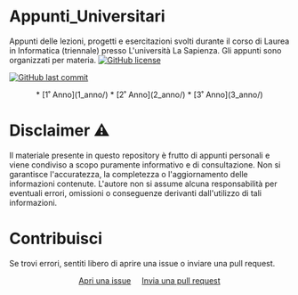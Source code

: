 # Appunti_Universitari
Appunti delle lezioni, progetti e esercitazioni svolti durante il corso di Laurea in Informatica (triennale) presso L'università La Sapienza. Gli appunti sono organizzati per materia. 
[![GitHub license](https://img.shields.io/github/license/StefanoBollella/Appunti_Universitari)](https://github.com/StefanoBollella/Appunti_Universitari/blob/main/LICENSE)

[![GitHub last commit](https://img.shields.io/github/last-commit/StefanoBollella/Appunti_Universitari)](https://github.com/StefanoBollella/Appunti_Universitari/commits/main)


<div align="center">
* [1˚ Anno](1_anno/)
* [2˚ Anno](2_anno/)
* [3˚ Anno](3_anno/)
</div>

# Disclaimer ⚠️
Il materiale presente in questo repository è frutto di appunti personali e viene condiviso a scopo puramente informativo e di consultazione. Non si garantisce l'accuratezza, la completezza o l'aggiornamento delle informazioni contenute. L'autore non si assume alcuna responsabilità per eventuali errori, omissioni o conseguenze derivanti dall'utilizzo di tali informazioni.

# Contribuisci

Se trovi errori, sentiti libero di aprire una issue o inviare una pull request.

<div align="center">
  <a href="https://github.com/TUO_USERNAME/repository_appunti/issues">Apri una issue</a> &nbsp; &nbsp;
  <a href="https://github.com/TUO_USERNAME/repository_appunti/pulls">Invia una pull request</a>
</div>

